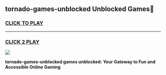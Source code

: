 
## tornado-games-unblocked Unblocked Games👋
<h3>
<a href="https://news.freeplayer.one?title=tornado-games-unblocked&ref=16F">CLICK TO PLAY</a></h3>
<hr>

<h3>
<a href="https://news.freeplayer.one?title=tornado-games-unblocked&ref=16F">CLICK 2 PLAY</a>
  
</h3>

<a href="https://news.freeplayer.one?title=tornado-games-unblocked&ref=16F/"><img src="https://clearcache.store/games.png"></a>


**tornado-games-unblocked games unblocked: Your Gateway to Fun and Accessible Online Gaming**
